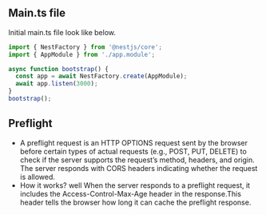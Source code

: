 ## Main.ts file

Initial main.ts file look like below.

```javascript
import { NestFactory } from '@nestjs/core';
import { AppModule } from './app.module';

async function bootstrap() {
  const app = await NestFactory.create(AppModule);
  await app.listen(3000);
}
bootstrap();
```

## Preflight

- A preflight request is an HTTP OPTIONS request sent by the browser before certain types of actual requests (e.g., POST, PUT, DELETE) to check if the server supports the request’s method, headers, and origin. The server responds with CORS headers indicating whether the request is allowed.
- How it works? well When the server responds to a preflight request, it includes the Access-Control-Max-Age header in the response.This header tells the browser how long it can cache the preflight response.
